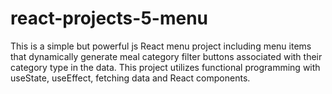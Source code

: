 # react-projects-5-menu

This is a simple but powerful js React menu project including menu items that dynamically generate meal category filter buttons associated with their category type in the data. This project utilizes functional programming with useState, useEffect, fetching data and React components.
